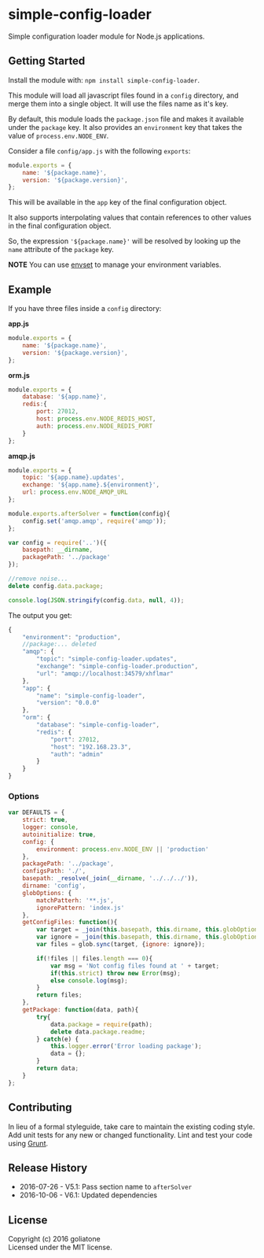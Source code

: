 # simple-config-loader

Simple configuration loader module for Node.js applications.

## Getting Started
Install the module with: `npm install simple-config-loader`.

This module will load all javascript files found in a `config` directory, and merge them into a single object. It will use the files name as it's key.

By default, this module loads the `package.json` file and makes it available under the `package` key. It also provides an `environment` key that takes the value of `process.env.NODE_ENV`.

Consider a file `config/app.js` with the following `exports`:
```js
module.exports = {
    name: '${package.name}',
    version: '${package.version}',
};
```
This will be available in the `app` key of the final configuration object.

It also supports interpolating values that contain references to other values in the final configuration object.

So, the expression `'${package.name}'` will be resolved by looking up the `name` attribute of the `package` key.

**NOTE** You can use [envset][envset] to manage your environment variables.

## Example
If you have three files inside a `config` directory:

**app.js**
```js
module.exports = {
    name: '${package.name}',
    version: '${package.version}',
};
```

**orm.js**
```js
module.exports = {
    database: '${app.name}',
    redis:{
        port: 27012,
        host: process.env.NODE_REDIS_HOST,
        auth: process.env.NODE_REDIS_PORT
    }
};
```

**amqp.js**
```js
module.exports = {
    topic: '${app.name}.updates',
    exchange: '${app.name}.${environment}',
    url: process.env.NODE_AMQP_URL
};

module.exports.afterSolver = function(config){
    config.set('amqp.amqp', require('amqp'));
};
```

```javascript
var config = require('..')({
    basepath: __dirname,
    packagePath: '../package'
});

//remove noise...
delete config.data.package;

console.log(JSON.stringify(config.data, null, 4));
```

The output you get:

```js
{
    "environment": "production",
    //package:... deleted
    "amqp": {
        "topic": "simple-config-loader.updates",
        "exchange": "simple-config-loader.production",
        "url": "amqp://localhost:34579/xhflmar"
    },
    "app": {
        "name": "simple-config-loader",
        "version": "0.0.0"
    },
    "orm": {
        "database": "simple-config-loader",
        "redis": {
            "port": 27012,
            "host": "192.168.23.3",
            "auth": "admin"
        }
    }
}
```

### Options

```js
var DEFAULTS = {
    strict: true,
    logger: console,
    autoinitialize: true,
    config: {
        environment: process.env.NODE_ENV || 'production'
    },
    packagePath: '../package',
    configsPath: './',
    basepath: _resolve(_join(__dirname, '../../../')),
    dirname: 'config',
    globOptions: {
        matchPatterh: '**.js',
        ignorePattern: 'index.js'
    },
    getConfigFiles: function(){
        var target = _join(this.basepath, this.dirname, this.globOptions.matchPatterh);
        var ignore = _join(this.basepath, this.dirname, this.globOptions.ignorePattern);
        var files = glob.sync(target, {ignore: ignore});

        if(!files || files.length === 0){
            var msg = 'Not config files found at ' + target;
            if(this.strict) throw new Error(msg);
            else console.log(msg);
        }
        return files;
    },
    getPackage: function(data, path){
        try{
            data.package = require(path);
            delete data.package.readme;
        } catch(e) {
            this.logger.error('Error loading package');
            data = {};
        }
        return data;
    }
};
```

## Contributing
In lieu of a formal styleguide, take care to maintain the existing coding style. Add unit tests for any new or changed functionality. Lint and test your code using [Grunt](http://gruntjs.com/).

## Release History
* 2016-07-26 - V5.1: Pass section name to `afterSolver`
* 2016-10-06 - V6.1: Updated dependencies

## License
Copyright (c) 2016 goliatone  
Licensed under the MIT license.


[envset]: https://github.com/goliatone/envset

